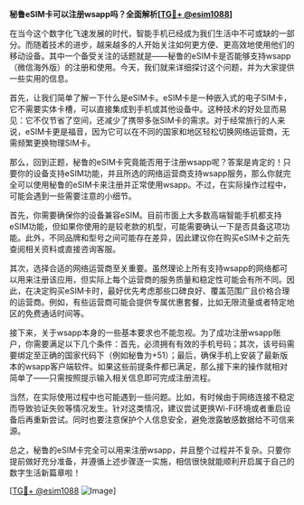 **秘鲁eSIM卡可以注册wsapp吗？全面解析[[TG💪+ @esim1088](https://t.me/s/esim1088)]**

在当今这个数字化飞速发展的时代，智能手机已经成为我们生活中不可或缺的一部分。而随着技术的进步，越来越多的人开始关注如何更方便、更高效地使用他们的移动设备。其中一个备受关注的话题就是——秘鲁的eSIM卡是否能够支持wsapp（微信海外版）的注册和使用。今天，我们就来详细探讨这个问题，并为大家提供一些实用的信息。

首先，让我们简单了解一下什么是eSIM卡。eSIM卡是一种嵌入式的电子SIM卡，它不需要实体卡槽，可以直接集成到手机或其他设备中。这种技术的好处显而易见：它不仅节省了空间，还减少了携带多张SIM卡的需求。对于经常旅行的人来说，eSIM卡更是福音，因为它可以在不同的国家和地区轻松切换网络运营商，无需频繁更换物理SIM卡。

那么，回到正题，秘鲁的eSIM卡究竟能否用于注册wsapp呢？答案是肯定的！只要你的设备支持eSIM功能，并且所选的网络运营商支持wsapp服务，那么你就完全可以使用秘鲁的eSIM卡来注册并正常使用wsapp。不过，在实际操作过程中，可能会遇到一些需要注意的小细节。

首先，你需要确保你的设备兼容eSIM。目前市面上大多数高端智能手机都支持eSIM功能，但如果你使用的是较老款的机型，可能需要确认一下是否具备这项功能。此外，不同品牌和型号之间可能存在差异，因此建议你在购买eSIM卡之前先查阅相关资料或直接咨询客服。

其次，选择合适的网络运营商至关重要。虽然理论上所有支持wsapp的网络都可以用来注册该应用，但实际上每个运营商的服务质量和稳定性可能会有所不同。因此，在决定购买eSIM卡时，最好优先考虑那些口碑良好、覆盖范围广且价格合理的运营商。例如，有些运营商可能会提供专属优惠套餐，比如无限流量或者特定地区的免费通话时间等。

接下来，关于wsapp本身的一些基本要求也不能忽视。为了成功注册wsapp账户，你需要满足以下几个条件：首先，必须拥有有效的手机号码；其次，该号码需要绑定至正确的国家代码下（例如秘鲁为+51）；最后，确保手机上安装了最新版本的wsapp客户端软件。如果这些前提条件都已满足，那么接下来的操作就相对简单了——只需按照提示输入相关信息即可完成注册流程。

当然，在实际使用过程中也可能遇到一些问题。比如，有时候由于网络连接不稳定而导致验证失败等情况发生。针对这类情况，建议尝试更换Wi-Fi环境或者重启设备后再重新尝试。同时也要注意保护个人信息安全，避免泄露敏感数据给不可信来源。

总之，秘鲁的eSIM卡完全可以用来注册wsapp，并且整个过程并不复杂。只要你提前做好充分准备，并遵循上述步骤逐一实施，相信很快就能顺利开启属于自己的数字生活新篇章啦！

[[TG💪+ @esim1088](https://t.me/s/esim1088) ![Image](https://i.postimg.cc/4NQfJmqS/Snipaste-2025-05-13-00-14-12.png)]